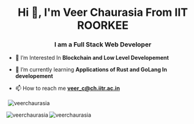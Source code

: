 <h1 align="center">Hi 👋, I'm Veer Chaurasia From IIT ROORKEE</h1>
<h3 align="center">I am a Full Stack Web Developer</h3>

- 🔭 I’m Interested In **Blockchain and Low Level Developement**

- 🌱 I’m currently learning **Applications of Rust and GoLang In developement**

- 📫 How to reach me **veer_c@ch.iitr.ac.in**





<p>&nbsp;<img align="center" src="https://github-readme-stats.vercel.app/api?username=veerchaurasia&show_icons=true&theme=dark&locale=en" alt="veerchaurasia" /></p>

<p><img align="left" src="https://github-readme-stats.vercel.app/api/top-langs?username=veerchaurasia&show_icons=true&theme=dark&locale=en&layout=compact" alt="veerchaurasia" /></p>


<p><img align="center" src="https://github-readme-streak-stats.herokuapp.com/?user=veerchaurasia&theme=dark" alt="veerchaurasia" /></p>

